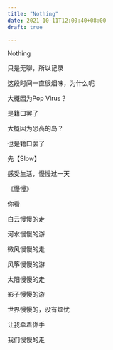 ```yaml
---
title: "Nothing"
date: 2021-10-11T12:00:40+08:00
draft: true

---
```


Nothing

只是无聊，所以记录  

这段时间一直很烟味，为什么呢  

大概因为Pop Virus？  

是籍口罢了  

大概因为恐高的鸟？  

也是籍口罢了  

先【Slow】   

感受生活，慢慢过一天   

《慢慢》  

你看  

白云慢慢的走  

河水慢慢的游  

微风慢慢的走  

风筝慢慢的游  

太阳慢慢的走  

影子慢慢的游  

世界慢慢的，没有烦忧  

让我牵着你手  

我们慢慢的走  

